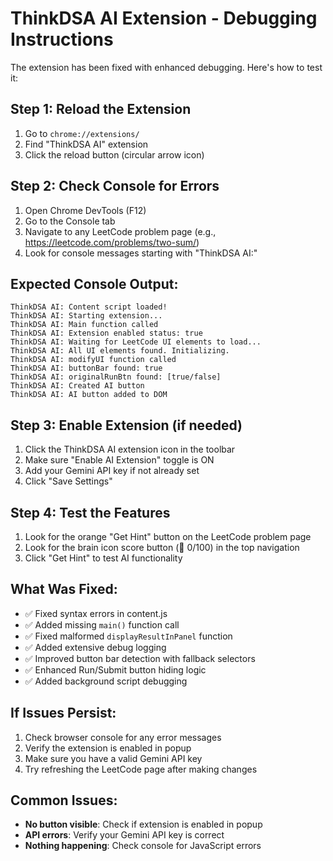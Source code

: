 # ThinkDSA AI Extension - Debugging Instructions

The extension has been fixed with enhanced debugging. Here's how to test it:

## Step 1: Reload the Extension

1. Go to `chrome://extensions/`
2. Find "ThinkDSA AI" extension
3. Click the reload button (circular arrow icon)

## Step 2: Check Console for Errors

1. Open Chrome DevTools (F12)
2. Go to the Console tab
3. Navigate to any LeetCode problem page (e.g., https://leetcode.com/problems/two-sum/)
4. Look for console messages starting with "ThinkDSA AI:"

## Expected Console Output:

```
ThinkDSA AI: Content script loaded!
ThinkDSA AI: Starting extension...
ThinkDSA AI: Main function called
ThinkDSA AI: Extension enabled status: true
ThinkDSA AI: Waiting for LeetCode UI elements to load...
ThinkDSA AI: All UI elements found. Initializing.
ThinkDSA AI: modifyUI function called
ThinkDSA AI: buttonBar found: true
ThinkDSA AI: originalRunBtn found: [true/false]
ThinkDSA AI: Created AI button
ThinkDSA AI: AI button added to DOM
```

## Step 3: Enable Extension (if needed)

1. Click the ThinkDSA AI extension icon in the toolbar
2. Make sure "Enable AI Extension" toggle is ON
3. Add your Gemini API key if not already set
4. Click "Save Settings"

## Step 4: Test the Features

1. Look for the orange "Get Hint" button on the LeetCode problem page
2. Look for the brain icon score button (🧠 0/100) in the top navigation
3. Click "Get Hint" to test AI functionality

## What Was Fixed:

- ✅ Fixed syntax errors in content.js
- ✅ Added missing `main()` function call
- ✅ Fixed malformed `displayResultInPanel` function
- ✅ Added extensive debug logging
- ✅ Improved button bar detection with fallback selectors
- ✅ Enhanced Run/Submit button hiding logic
- ✅ Added background script debugging

## If Issues Persist:

1. Check browser console for any error messages
2. Verify the extension is enabled in popup
3. Make sure you have a valid Gemini API key
4. Try refreshing the LeetCode page after making changes

## Common Issues:

- **No button visible**: Check if extension is enabled in popup
- **API errors**: Verify your Gemini API key is correct
- **Nothing happening**: Check console for JavaScript errors
